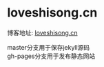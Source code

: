 loveshisong.cn
=========

博客地址: [loveshisong.cn](http://loveshisong.cn/)

master分支用于保存jekyll源码  
gh-pages分支用于发布静态网站
